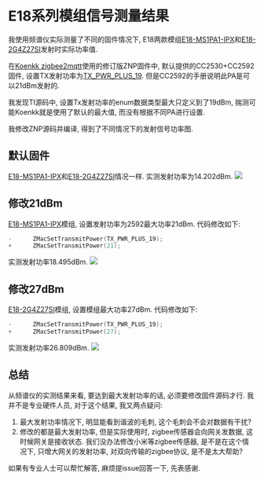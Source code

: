 # E18系列模组信号测量结果

我使用频谱仪实际测量了不同的固件情况下, E18两款模组[E18-MS1PA1-IPX](http://www.ebyte.com/en/product-view-news.aspx?id=123)和[E18-2G4Z27SI](http://www.ebyte.com/en/product-view-news.aspx?id=522)发射时实际功率值.

在[Koenkk zigbee2mqtt](https://github.com/Koenkk/Z-Stack-firmware/tree/master/coordinator/Z-Stack_Home_1.2)使用的修订版ZNP固件中, 默认提供的CC2530+CC2592固件, 设置TX发射功率为[TX_PWR_PLUS_19](https://github.com/Koenkk/Z-Stack-firmware/blob/master/coordinator/Z-Stack_Home_1.2/firmware.patch#L328). 但是CC2592的手册说明此PA是可以21dBm发射的.

我发现TI源码中, 设置Tx发射功率的enum数据类型最大只定义到了19dBm, 揣测可能Koenkk就是使用了默认的最大值, 而没有根据不同PA进行设置.

我修改ZNP源码并编译, 得到了不同情况下的发射信号功率图.

## 默认固件

[E18-MS1PA1-IPX](http://www.ebyte.com/en/product-view-news.aspx?id=123)和[E18-2G4Z27SI](http://www.ebyte.com/en/product-view-news.aspx?id=522)情况一样. 实测发射功率为14.202dBm.
![](https://raw.githubusercontent.com/smarthomefans/z2m_partner/master/images/signal/14db.png)

## 修改21dBm

[E18-MS1PA1-IPX](http://www.ebyte.com/en/product-view-news.aspx?id=123)模组, 设置发射功率为2592最大功率21dBm. 代码修改如下:

```C
-      ZMacSetTransmitPower(TX_PWR_PLUS_19);
+      ZMacSetTransmitPower(21);
```

实测发射功率18.495dBm.
![](https://raw.githubusercontent.com/smarthomefans/z2m_partner/master/images/signal/18db.png)

## 修改27dBm

[E18-2G4Z27SI](http://www.ebyte.com/en/product-view-news.aspx?id=522)模组, 设置模组最大功率27dBm. 代码修改如下:

```C
-      ZMacSetTransmitPower(TX_PWR_PLUS_19);
+      ZMacSetTransmitPower(27);
```

实测发射功率26.809dBm.
![](https://raw.githubusercontent.com/smarthomefans/z2m_partner/master/images/signal/26db.png)

## 总结

从频谱仪的实测结果来看, 要达到最大发射功率的话, 必须要修改固件源码才行. 我并不是专业硬件人员, 对于这个结果, 我又两点疑问:

1. 最大发射功率情况下, 明显能看到谐波的毛刺, 这个毛刺会不会对数据有干扰?
2. 修改的都是最大发射功率, 但是实际使用时, zigbee传感器会向网关发数据, 这时候网关是接收状态. 我们没办法修改小米等zigbee传感器, 是不是在这个情况下, 只增大网关的发射功率, 对双向传输的zigbee协议, 是不是太大帮助?

如果有专业人士可以帮忙解答, 麻烦提issue回答一下, 先表感谢.
